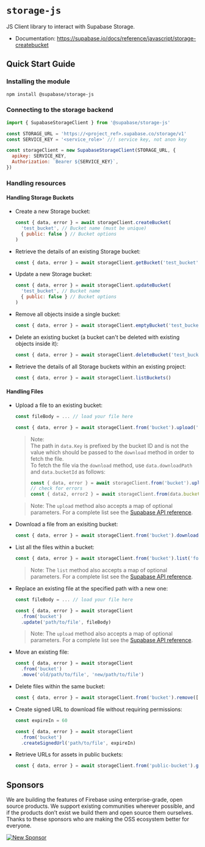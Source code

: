# `storage-js`

JS Client library to interact with Supabase Storage.

- Documentation: https://supabase.io/docs/reference/javascript/storage-createbucket

## Quick Start Guide

### Installing the module

```bash
npm install @supabase/storage-js
```

### Connecting to the storage backend

```js
import { SupabaseStorageClient } from '@supabase/storage-js'

const STORAGE_URL = 'https://<project_ref>.supabase.co/storage/v1'
const SERVICE_KEY = '<service_role>' //! service key, not anon key

const storageClient = new SupabaseStorageClient(STORAGE_URL, {
  apikey: SERVICE_KEY,
  Authorization: `Bearer ${SERVICE_KEY}`,
})
```

### Handling resources

#### Handling Storage Buckets

- Create a new Storage bucket:

  ```js
  const { data, error } = await storageClient.createBucket(
    'test_bucket', // Bucket name (must be unique)
    { public: false } // Bucket options
  )
  ```

- Retrieve the details of an existing Storage bucket:

  ```js
  const { data, error } = await storageClient.getBucket('test_bucket')
  ```

- Update a new Storage bucket:

  ```js
  const { data, error } = await storageClient.updateBucket(
    'test_bucket', // Bucket name
    { public: false } // Bucket options
  )
  ```

- Remove all objects inside a single bucket:

  ```js
  const { data, error } = await storageClient.emptyBucket('test_bucket')
  ```

- Delete an existing bucket (a bucket can't be deleted with existing objects inside it):

  ```js
  const { data, error } = await storageClient.deleteBucket('test_bucket')
  ```

- Retrieve the details of all Storage buckets within an existing project:

  ```js
  const { data, error } = await storageClient.listBuckets()
  ```

#### Handling Files

- Upload a file to an existing bucket:

  ```js
  const fileBody = ... // load your file here

  const { data, error } = await storageClient.from('bucket').upload('path/to/file', fileBody)
  ```

  > Note:  
  > The path in `data.Key` is prefixed by the bucket ID and is not the value which should be passed to the `download` method in order to fetch the file.  
  > To fetch the file via the `download` method, use `data.downloadPath` and `data.bucketId` as follows:
  >
  > ```javascript
  > const { data, error } = await storageClient.from('bucket').upload('/folder/file.txt', fileBody)
  > // check for errors
  > const { data2, error2 } = await storageClient.from(data.bucketId).download(data.downloadPath)
  > ```

  > Note: The `upload` method also accepts a map of optional parameters. For a complete list see the [Supabase API reference](https://supabase.com/docs/reference/javascript/storage-from-upload).

- Download a file from an exisiting bucket:

  ```js
  const { data, error } = await storageClient.from('bucket').download('path/to/file')
  ```

- List all the files within a bucket:

  ```js
  const { data, error } = await storageClient.from('bucket').list('folder')
  ```

  > Note: The `list` method also accepts a map of optional parameters. For a complete list see the [Supabase API reference](https://supabase.com/docs/reference/javascript/storage-from-list).

- Replace an existing file at the specified path with a new one:

  ```js
  const fileBody = ... // load your file here

  const { data, error } = await storageClient
    .from('bucket')
    .update('path/to/file', fileBody)
  ```

  > Note: The `upload` method also accepts a map of optional parameters. For a complete list see the [Supabase API reference](https://supabase.com/docs/reference/javascript/storage-from-upload).

- Move an existing file:

  ```js
  const { data, error } = await storageClient
    .from('bucket')
    .move('old/path/to/file', 'new/path/to/file')
  ```

- Delete files within the same bucket:

  ```js
  const { data, error } = await storageClient.from('bucket').remove(['path/to/file'])
  ```

- Create signed URL to download file without requiring permissions:

  ```js
  const expireIn = 60

  const { data, error } = await storageClient
    .from('bucket')
    .createSignedUrl('path/to/file', expireIn)
  ```

- Retrieve URLs for assets in public buckets:

  ```js
  const { data, error } = await storageClient.from('public-bucket').getPublicUrl('path/to/file')
  ```

## Sponsors

We are building the features of Firebase using enterprise-grade, open source products. We support existing communities wherever possible, and if the products don’t exist we build them and open source them ourselves. Thanks to these sponsors who are making the OSS ecosystem better for everyone.

[![New Sponsor](https://user-images.githubusercontent.com/10214025/90518111-e74bbb00-e198-11ea-8f88-c9e3c1aa4b5b.png)](https://github.com/sponsors/supabase)
